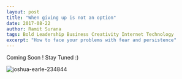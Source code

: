 ```yaml
---
layout: post
title: "When giving up is not an option"
date: 2017-08-22
author: Ramit Surana
tags: Bold Leadership Business Creativity Internet Technology
excerpt: "How to face your problems with fear and persistence"
---
```


Coming Soon ! Stay Tuned :)

![joshua-earle-234844](https://user-images.githubusercontent.com/8342133/29498006-04930f60-8611-11e7-892c-1ad2e641e218.jpg)
